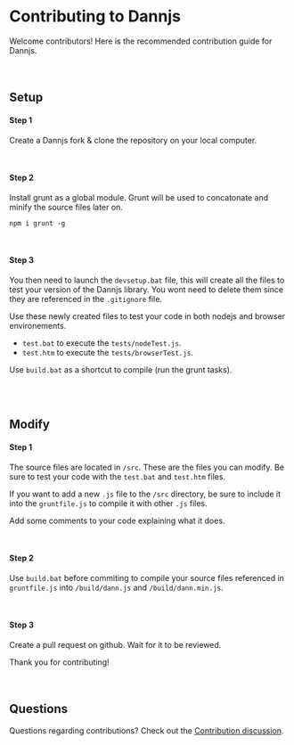 # Contributing to Dannjs
Welcome contributors! Here is the recommended contribution guide for Dannjs.
<br/><br/><br/>

## Setup


#### Step 1
Create a Dannjs fork & clone the repository on your local computer.

<br/>

#### Step 2
Install grunt as a global module. Grunt will be used to concatonate and minify the source files later on.

```
npm i grunt -g
```

<br/>

#### Step 3

You then need to launch the `devsetup.bat` file, this will create all the files to test your version of the Dannjs library. You wont need to delete them since they are referenced in the `.gitignore` file.

Use these newly created files to test your code in both nodejs and browser environements.

* `test.bat` to execute the `tests/nodeTest.js`.
* `test.htm` to execute the `tests/browserTest.js`.

Use `build.bat` as a shortcut to compile (run the grunt tasks).

<br/><br/>

## Modify

#### Step 1

The source files are located in `/src`. These are the files you can modify. Be sure to test your code with the `test.bat` and `test.htm` files.

If you want to add a new `.js` file to the `/src` directory, be sure to include it into the `gruntfile.js` to compile it with other `.js` files.

Add some comments to your code explaining what it does.

<br/>

#### Step 2

Use `build.bat` before commiting to compile your source files referenced in `gruntfile.js` into `/build/dann.js` and `/build/dann.min.js`.

<br/>

#### Step 3

Create a pull request on github. Wait for it to be reviewed.

Thank you for contributing!
<br/><br/><br/>


## Questions

Questions regarding contributions? Check out the [Contribution discussion](https://github.com/matiasvlevi/Dann/discussions/7).
